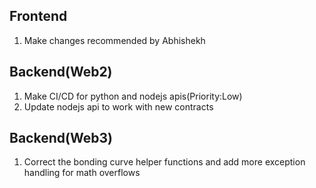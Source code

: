 Frontend
--------------------------------------------
1) Make changes recommended by Abhishekh

Backend(Web2)
---------------------------------------------
1) Make CI/CD for python and nodejs apis(Priority:Low)
2) Update nodejs api to work with new contracts

Backend(Web3)
---------------------------------------------
1) Correct the bonding curve helper functions and add more exception handling for math overflows
